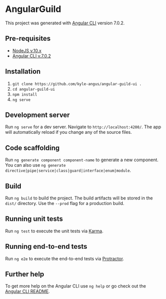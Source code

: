 # AngularGuild

This project was generated with [Angular CLI](https://github.com/angular/angular-cli) version 7.0.2.

## Pre-requisites
- [NodeJS v.10.x](https://nodejs.org/en/)
- [Angular CLI v.7.0.2](https://github.com/angular/angular-cli)

## Installation

1. `git clone https://github.com/kyle-angus/angular-guild-ui .`
2. `cd angular-guild-ui`
3. `npm install`
4. `ng serve`

## Development server

Run `ng serve` for a dev server. Navigate to `http://localhost:4200/`. The app will automatically reload if you change any of the source files.

## Code scaffolding

Run `ng generate component component-name` to generate a new component. You can also use `ng generate directive|pipe|service|class|guard|interface|enum|module`.

## Build

Run `ng build` to build the project. The build artifacts will be stored in the `dist/` directory. Use the `--prod` flag for a production build.

## Running unit tests

Run `ng test` to execute the unit tests via [Karma](https://karma-runner.github.io).

## Running end-to-end tests

Run `ng e2e` to execute the end-to-end tests via [Protractor](http://www.protractortest.org/).

## Further help

To get more help on the Angular CLI use `ng help` or go check out the [Angular CLI README](https://github.com/angular/angular-cli/blob/master/README.md).
